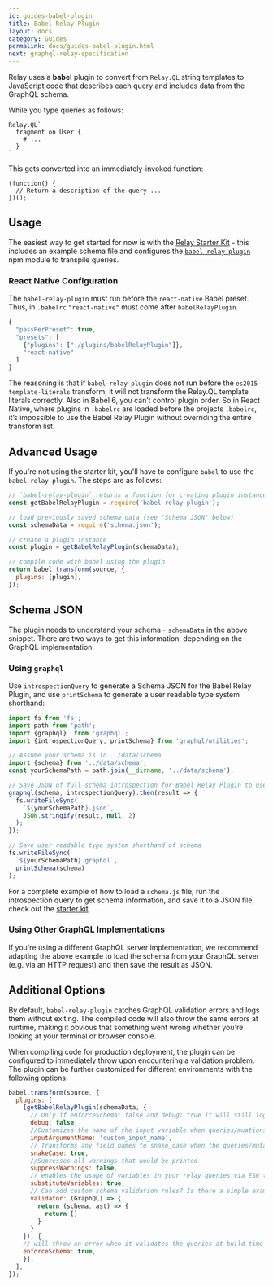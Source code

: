 ```yaml
---
id: guides-babel-plugin
title: Babel Relay Plugin
layout: docs
category: Guides
permalink: docs/guides-babel-plugin.html
next: graphql-relay-specification
---
```


Relay uses a **babel** plugin to convert from `Relay.QL` string templates to
JavaScript code that describes each query and includes data from the GraphQL
schema.

While you type queries as follows:

```
Relay.QL`
  fragment on User {
    # ...
  }
`
```

This gets converted into an immediately-invoked function:

```
(function() {
  // Return a description of the query ...
})();
```

## Usage

The easiest way to get started for now is with the [Relay Starter Kit](https://github.com/relayjs/relay-starter-kit) - this includes an example schema file and configures the [`babel-relay-plugin`](https://www.npmjs.com/package/babel-relay-plugin) npm module to transpile queries.

### React Native Configuration

The `babel-relay-plugin` must run before the `react-native` Babel preset. Thus, in `.babelrc`  `"react-native"` must come after `babelRelayPlugin`.

```javascript
{
  "passPerPreset": true,
  "presets": [
    {"plugins": ["./plugins/babelRelayPlugin"]},
    "react-native"
  ]
}
```

The reasoning is that if `babel-relay-plugin` does not run before the `es2015-template-literals` transform, it will not transform the Relay.QL template literals correctly. Also in Babel 6, you can’t control plugin order. So in React Native, where plugins in `.babelrc` are loaded before the projects `.babelrc`, it’s impossible to use the Babel Relay Plugin without overriding the entire transform list.


## Advanced Usage

If you're not using the starter kit, you'll have to configure `babel` to use the `babel-relay-plugin`. The steps are as follows:

```javascript
// `babel-relay-plugin` returns a function for creating plugin instances
const getBabelRelayPlugin = require('babel-relay-plugin');

// load previously saved schema data (see "Schema JSON" below)
const schemaData = require('schema.json');

// create a plugin instance
const plugin = getBabelRelayPlugin(schemaData);

// compile code with babel using the plugin
return babel.transform(source, {
  plugins: [plugin],
});
```

## Schema JSON

The plugin needs to understand your schema - `schemaData` in the above snippet. There are two ways to get this information, depending on the GraphQL implementation.

### Using `graphql`

Use `introspectionQuery` to generate a Schema JSON for the Babel Relay Plugin, and use `printSchema` to generate a user readable type system shorthand:

```javascript
import fs from 'fs';
import path from 'path';
import {graphql}  from 'graphql';
import {introspectionQuery, printSchema} from 'graphql/utilities';

// Assume your schema is in ../data/schema
import {schema} from '../data/schema';
const yourSchemaPath = path.join(__dirname, '../data/schema');

// Save JSON of full schema introspection for Babel Relay Plugin to use
graphql(schema, introspectionQuery).then(result => {
  fs.writeFileSync(
    `${yourSchemaPath}.json`,
    JSON.stringify(result, null, 2)
  );
});

// Save user readable type system shorthand of schema
fs.writeFileSync(
  `${yourSchemaPath}.graphql`,
  printSchema(schema)
);
```

For a complete example of how to load a `schema.js` file, run the introspection query to get schema information, and save it to a JSON file, check out the [starter kit](https://github.com/relayjs/relay-starter-kit/blob/master/scripts/updateSchema.js).

### Using Other GraphQL Implementations

If you're using a different GraphQL server implementation, we recommend adapting the above example to load the schema from your GraphQL server (e.g. via an HTTP request) and then save the result as JSON.


## Additional Options

By default, `babel-relay-plugin` catches GraphQL validation errors and logs them without exiting. The compiled code will also throw the same errors at runtime, making it obvious that something went wrong whether you're looking at your terminal or browser console.

When compiling code for production deployment, the plugin can be configured to immediately throw upon encountering a validation problem. The plugin can be further customized for different environments with the following options:

```javascript
babel.transform(source, {
  plugins: [
    [getBabelRelayPlugin(schemaData, {
      // Only if enforceSchema: false and debug: true it will still log validation errors at build time
      debug: false, 
      //Customizes the name of the input variable when queries/muations are being sent off to the server.
      inputArgumentName: 'custom_input_name',
      // Transforms any field names to snake_case when the queries/mutations are sent to the server
      snakeCase: true,
      //Supresses all warnings that would be printed
      suppressWarnings: false, 
      // enables the usage of variables in your relay queries via ES6 template strings
      substituteVariables: true,
      // Can add custom schema validation rules? Is there a simple example for this?
      validator: (GraphQL) => {
        return (schema, ast) => {
          return []
        }
      }
    }), {
    // will throw an error when it validates the queries at build time
    enforceSchema: true, 
    }],
  ],
});
```
